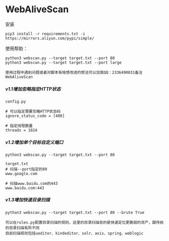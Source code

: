 # WebAliveScan
安装
```
pip3 install -r requirements.txt -i https://mirrors.aliyun.com/pypi/simple/
```

使用帮助：
```
python3 webscan.py --target target.txt --port 80
python3 webscan.py --target target.txt --port large

使用过程中遇到问题或者对脚本有啥想改进的想法可以加我QQ：2336490031备注WebAliveScan
```

##### v1.1增加忽略指定HTTP状态
```
config.py

# 可以指定需要忽略HTTP状态码
ignore_status_code = [400]

# 指定线程数量
threads = 1024
```


##### v1.2增加单个目标自定义端口
```
python3 webscan.py --target target.txt --port 80

target.txt
# 扫描--port指定的80
www.google.com

# 扫描www.baidu.com的443
www.baidu.com:443
```




##### v1.3增加快速目录扫描
```
python3 webscan.py --target target.txt --port 80 --brute True

可以在rules.py配置目录扫描的规则，这里的目录扫描目的是快速定位更脆弱的资产，跟传统的目录扫描有所不同
目前扫描规则包括ueditor、kindeditor、solr、axis、spring、weblogic
```
